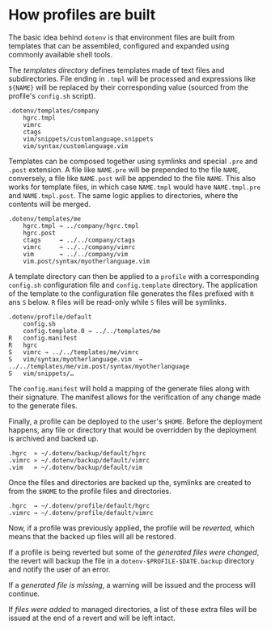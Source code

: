 # How profiles are built

The basic idea behind `dotenv` is that environment files are built from 
templates that can be assembled, configured and expanded using commonly
available shell tools.

The *templates directory* defines templates made of text files and subdirectories.
File ending in `.tmpl` will be processed and expressions like `${NAME}` will
be replaced by their corresponding value (sourced from the profile's `config.sh` script).

```
.dotenv/templates/company
	hgrc.tmpl
	vimrc
	ctags
	vim/snippets/customlanguage.snippets
	vim/syntax/customlanguage.vim
```

Templates can be composed together using symlinks and special `.pre` and `.post`
extension. A file like `NAME.pre` will be prepended to the file `NAME`,
conversely, a file like `NAME.post` will be appended to the file `NAME`. This
also works for template files, in which case `NAME.tmpl` would have
`NAME.tmpl.pre` and `NAME.tmpl.post`. The same logic applies to directories,
where the contents will be merged. 

```
.dotenv/templates/me
	hgrc.tmpl → ../company/hgrc.tmpl
	hgrc.post
	ctags     → ../../company/ctags
	vimrc     → ../../company/vimrc
	vim       → ../../company/vim
	vim.post/syntax/myotherlanguage.vim
```

A template directory can then be applied to a `profile` with a corresponding `config.sh`
configuration file and `config.template` directory. The application of the template to the configuration file
generates the files prefixed with `R` ans `S` below. `R` files will be read-only
while `S` files will be symlinks.

```
.dotenv/profile/default
    config.sh
    config.template.0 → ../../templates/me
R   config.manifest
R   hgrc
S   vimrc → ../../templates/me/vimrc
S   vim/syntax/myotherlanguage.vim  → ../../templates/me/vim.post/syntax/myotherlanguage
S   vim/snippets/…
```

The `config.manifest` will hold a mapping of the generate files along with
their signature. The manifest allows for the verification of any change made to
the generate files.

Finally, a profile can be deployed to the user's `$HOME`. Before the deployment
happens, any file or directory that would be overridden by the deployment is archived
and backed up.

```
.hgrc  » ~/.dotenv/backup/default/hgrc
.vimrc » ~/.dotenv/backup/default/vimrc
.vim   » ~/.dotenv/backup/default/vim
```

Once the files and directories are backed up the, symlinks are created to
from the `$HOME` to the profile files and directories.

```
.hgrc  → ~/.dotenv/profile/default/hgrc
.vimrc → ~/.dotenv/profile/default/vimrc
```

Now, if a profile was previously applied, the profile will be *reverted*, which
means that the backed up files will all be restored.

If a profile is being reverted but some of the *generated files were changed*, the
revert will backup the file in a `dotenv-$PROFILE-$DATE.backup` directory and
notify the user of an error.

If a *generated file is missing*, a warning will be issued and the process
will continue.

If *files were added* to managed directories, a list of these
extra files will be issued at the end of a revert and will be left intact.
